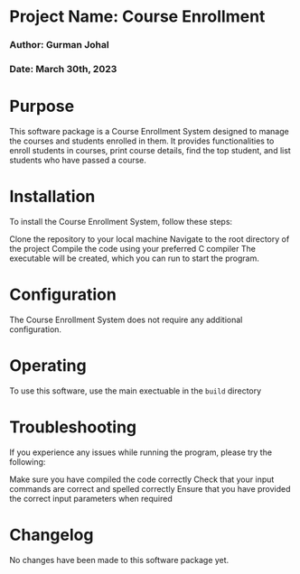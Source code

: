 # Project Name: Course Enrollment
### Author: Gurman Johal
### Date: March 30th, 2023

# Purpose
This software package is a Course Enrollment System designed to manage the courses and students enrolled in them. It provides functionalities to enroll students in courses, print course details, find the top student, and list students who have passed a course.

# Installation
To install the Course Enrollment
 System, follow these steps:

Clone the repository to your local machine
Navigate to the root directory of the project
Compile the code using your preferred C compiler
The executable will be created, which you can run to start the program.

# Configuration
The Course Enrollment System does not require any additional configuration.

# Operating
To use this software, use the main exectuable in the `build` directory

# Troubleshooting
If you experience any issues while running the program, please try the following:

Make sure you have compiled the code correctly
Check that your input commands are correct and spelled correctly
Ensure that you have provided the correct input parameters when required

# Changelog
No changes have been made to this software package yet.

